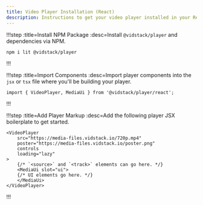 ```yaml
---
title: Video Player Installation (React)
description: Instructions to get your video player installed in your React project and on-screen.
---
```


!!!step :title=Install NPM Package :desc=Install `@vidstack/player` and dependencies via NPM.

```bash:copy
npm i lit @vidstack/player
```

!!!

!!!step :title=Import Components :desc=Import player components into the `jsx` or `tsx` file where you'll be building your player.

```js:copy
import { VideoPlayer, MediaUi } from '@vidstack/player/react';
```

!!!

!!!step :title=Add Player Markup :desc=Add the following player JSX boilerplate to get started.

```jsx:copy
<VideoPlayer
	src="https://media-files.vidstack.io/720p.mp4"
	poster="https://media-files.vidstack.io/poster.png"
	controls
	loading="lazy"
>
	{/* `<source>` and `<track>` elements can go here. */}
	<MediaUi slot="ui">
  	{/* UI elements go here. */}
	</MediaUi>
</VideoPlayer>
```

!!!
